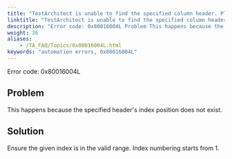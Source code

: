 ```yaml
--- 
title: "TestArchitect is unable to find the specified column header. Please check the that column header at position <headerPosition\\> in the <controlName\\> control, which resides in the <windowName\\> window, exists."
linktitle: "TestArchitect is unable to find the specified column header. Please check the that column header at position *<headerPosition\\>* in the *<controlName\\>* control, which resides in the *<windowName\\>* window, exists."
description: "Error code: 0x80016004L Problem This happens because the specified header's index position does not exist. Solution Ensure the given index is in the valid range. Index numbering starts from 1."
weight: 36
aliases: 
    - /TA_FAQ/Topics/0x80016004L.html
keywords: "automation errors, 0x80016004L"
---
```


Error code: 0x80016004L

## Problem

This happens because the specified header's index position does not exist.

## Solution

Ensure the given index is in the valid range. Index numbering starts from 1.




